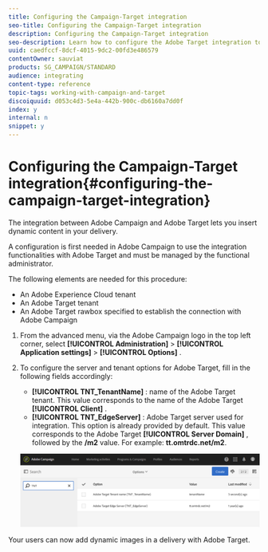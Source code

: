 ```yaml
---
title: Configuring the Campaign-Target integration
seo-title: Configuring the Campaign-Target integration
description: Configuring the Campaign-Target integration
seo-description: Learn how to configure the Adobe Target integration to start using dynamic content in Adobe Campaign.
uuid: caedfccf-8dcf-4015-9dc2-00fd3e486579
contentOwner: sauviat
products: SG_CAMPAIGN/STANDARD
audience: integrating
content-type: reference
topic-tags: working-with-campaign-and-target
discoiquuid: d053c4d3-5e4a-442b-900c-db6160a7dd0f
index: y
internal: n
snippet: y
---
```


# Configuring the Campaign-Target integration{#configuring-the-campaign-target-integration}

The integration between Adobe Campaign and Adobe Target lets you insert dynamic content in your delivery.

A configuration is first needed in Adobe Campaign to use the integration functionalities with Adobe Target and must be managed by the functional administrator.

The following elements are needed for this procedure:

* An Adobe Experience Cloud tenant
* An Adobe Target tenant
* An Adobe Target rawbox specified to establish the connection with Adobe Campaign

1. From the advanced menu, via the Adobe Campaign logo in the top left corner, select **[!UICONTROL Administration]** > **[!UICONTROL Application settings]** > **[!UICONTROL Options]** .
1. To configure the server and tenant options for Adobe Target, fill in the following fields accordingly:

    * **[!UICONTROL TNT_TenantName]** : name of the Adobe Target tenant. This value corresponds to the name of the Adobe Target **[!UICONTROL Client]** .
    * **[!UICONTROL TNT_EdgeServer]** : Adobe Target server used for integration. This option is already provided by default. This value corresponds to the Adobe Target **[!UICONTROL Server Domain]** , followed by the **/m2** value. For example: **tt.omtrdc.net/m2**.

   ![](assets/tar_options.png)

Your users can now add dynamic images in a delivery with Adobe Target.
